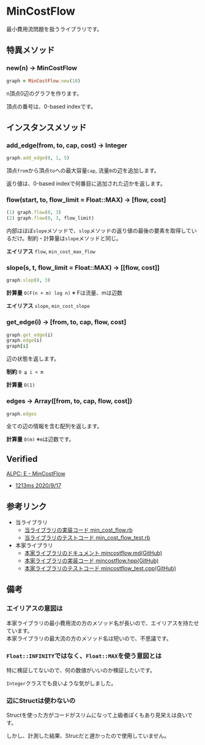 # MinCostFlow

最小費用流問題を扱うライブラリです。

## 特異メソッド

### new(n) -> MinCostFlow

```ruby
graph = MinCostFlow.new(10)
```

n頂点0辺のグラフを作ります。

頂点の番号は、0-based indexです。

## インスタンスメソッド

### add_edge(from, to, cap, cost) -> Integer

```ruby
graph.add_edge(0, 1, 5)
```

頂点`from`から頂点`to`への最大容量`cap`, 流量`0`の辺を追加します。

返り値は、0-based indexで何番目に追加された辺かを返します。

### flow(start, to, flow_limit = Float::MAX) -> [flow, cost]

```ruby
(1) graph.flow(0, 3)
(2) graph.flow(0, 3, flow_limit)
```

内部はほぼ`slope`メソッドで、`slop`メソッドの返り値の最後の要素を取得しているだけ。制約・計算量は`slope`メソッドと同じ。

**エイリアス** `flow`, `min_cost_max_flow`

### slope(s, t,  flow_limit = Float::MAX) -> [[flow, cost]]

```ruby
graph.slop(0, 3)
```

**計算量** `O(F(n + m) log n)` ※ Fは流量、mは辺数

**エイリアス** `slope`, `min_cost_slope`

### get_edge(i) -> [from, to, cap, flow, cost]

```ruby
graph.get_edge(i)
graph.edge(i)
graph[i]
```

辺の状態を返します。

**制約** `0 ≦ i < m`

**計算量** `O(1)`

### edges -> Array([from, to, cap, flow, cost])

```ruby
graph.edges
```

全ての辺の情報を含む配列を返します。

**計算量** `O(m)` ※`m`は辺数です。

## Verified

[ALPC: E - MinCostFlow](https://atcoder.jp/contests/practice2/tasks/practice2_e)
- [1213ms 2020/9/17](https://atcoder.jp/contests/practice2/submissions/16792967)

## 参考リンク

- 当ライブラリ
  - [当ライブラリの実装コード min_cost_flow.rb](https://github.com/universato/ac-library-rb/blob/main/lib/min_cost_flow.rb)
  - [当ライブラリのテストコード min_cost_flow_test.rb](https://github.com/universato/ac-library-rb/blob/main/test/min_cost_flow_test.rb)
- 本家ライブラリ
  - [本家ライブラリのドキュメント mincostflow.md(GitHub)](https://github.com/atcoder/ac-library/blob/master/document_ja/mincostflow.md)
  - [本家ライブラリの実装コード mincostflow.hpp(GitHub)](https://github.com/atcoder/ac-library/blob/master/atcoder/mincostflow.hpp)
  - [本家ライブラリのテストコード mincostflow_test.cpp(GitHub)](https://github.com/atcoder/ac-library/blob/master/test/unittest/mincostflow_test.cpp)

## 備考

### エイリアスの意図は

本家ライブラリの最小費用流の方のメソッド名が長いので、エイリアスを持たせています。  
本家ライブラリの最大流の方のメソッド名は短いので、不思議です。

### `Float::INFINITY`ではなく、`Float::MAX`を使う意図とは

特に検証してないので、何の数値がいいのか検証したいです。

`Integer`クラスでも良いような気がしました。

### 辺にStructは使わないの

Structを使った方がコードがスリムになって上級者ぽくもあり見栄えは良いです。

しかし、計測した結果、Strucだと遅かったので使用していません。
